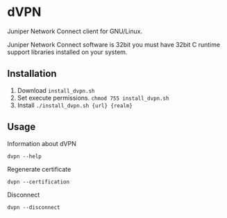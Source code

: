 # dVPN

Juniper Network Connect client for GNU/Linux.

Juniper Network Connect software is 32bit you must have 32bit C runtime support libraries installed on your system.

## Installation

1. Download ```install_dvpn.sh```
2. Set execute permissions. ```chmod 755 install_dvpn.sh```
3. Install ```./install_dvpn.sh {url} {realm}```

## Usage

Information about dVPN

```dvpn --help```

Regenerate certificate

```dvpn --certification```

Disconnect

```dvpn --disconnect```
